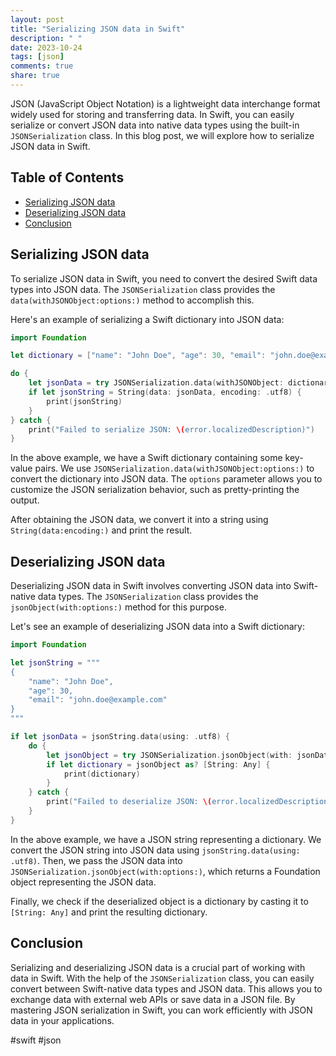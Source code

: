 ```yaml
---
layout: post
title: "Serializing JSON data in Swift"
description: " "
date: 2023-10-24
tags: [json]
comments: true
share: true
---
```


JSON (JavaScript Object Notation) is a lightweight data interchange format widely used for storing and transferring data. In Swift, you can easily serialize or convert JSON data into native data types using the built-in `JSONSerialization` class. In this blog post, we will explore how to serialize JSON data in Swift.

## Table of Contents
- [Serializing JSON data](#serializing-json-data)
- [Deserializing JSON data](#deserializing-json-data)
- [Conclusion](#conclusion)

## Serializing JSON data
To serialize JSON data in Swift, you need to convert the desired Swift data types into JSON data. The `JSONSerialization` class provides the `data(withJSONObject:options:)` method to accomplish this.

Here's an example of serializing a Swift dictionary into JSON data:

```swift
import Foundation

let dictionary = ["name": "John Doe", "age": 30, "email": "john.doe@example.com"]

do {
    let jsonData = try JSONSerialization.data(withJSONObject: dictionary, options: .prettyPrinted)
    if let jsonString = String(data: jsonData, encoding: .utf8) {
        print(jsonString)
    }
} catch {
    print("Failed to serialize JSON: \(error.localizedDescription)")
}
```

In the above example, we have a Swift dictionary containing some key-value pairs. We use `JSONSerialization.data(withJSONObject:options:)` to convert the dictionary into JSON data. The `options` parameter allows you to customize the JSON serialization behavior, such as pretty-printing the output.

After obtaining the JSON data, we convert it into a string using `String(data:encoding:)` and print the result.

## Deserializing JSON data
Deserializing JSON data in Swift involves converting JSON data into Swift-native data types. The `JSONSerialization` class provides the `jsonObject(with:options:)` method for this purpose.

Let's see an example of deserializing JSON data into a Swift dictionary:

```swift
import Foundation

let jsonString = """
{
    "name": "John Doe",
    "age": 30,
    "email": "john.doe@example.com"
}
"""

if let jsonData = jsonString.data(using: .utf8) {
    do {
        let jsonObject = try JSONSerialization.jsonObject(with: jsonData, options: [])
        if let dictionary = jsonObject as? [String: Any] {
            print(dictionary)
        }
    } catch {
        print("Failed to deserialize JSON: \(error.localizedDescription)")
    }
}
```

In the above example, we have a JSON string representing a dictionary. We convert the JSON string into JSON data using `jsonString.data(using: .utf8)`. Then, we pass the JSON data into `JSONSerialization.jsonObject(with:options:)`, which returns a Foundation object representing the JSON data.

Finally, we check if the deserialized object is a dictionary by casting it to `[String: Any]` and print the resulting dictionary.

## Conclusion
Serializing and deserializing JSON data is a crucial part of working with data in Swift. With the help of the `JSONSerialization` class, you can easily convert between Swift-native data types and JSON data. This allows you to exchange data with external web APIs or save data in a JSON file. By mastering JSON serialization in Swift, you can work efficiently with JSON data in your applications.

#swift #json